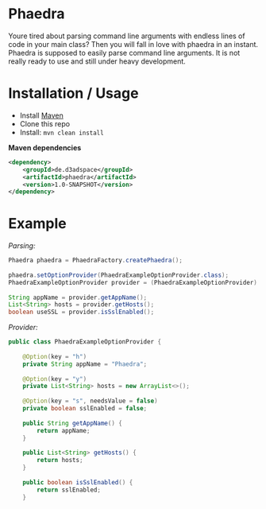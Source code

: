# Phaedra
Youre tired about parsing command line arguments with endless lines of code in your main class? 
Then you will fall in love with phaedra in an instant. Phaedra is supposed to easily parse command
line arguments. It is not really ready to use and still under heavy development.

# Installation / Usage

- Install [Maven](http://maven.apache.org/download.cgi)
- Clone this repo
- Install: ```mvn clean install```

**Maven dependencies**

```xml
<dependency>
    <groupId>de.d3adspace</groupId>
    <artifactId>phaedra</artifactId>
    <version>1.0-SNAPSHOT</version>
</dependency>
```

# Example

_Parsing:_
```java
Phaedra phaedra = PhaedraFactory.createPhaedra();
		
phaedra.setOptionProvider(PhaedraExampleOptionProvider.class);
PhaedraExampleOptionProvider provider = (PhaedraExampleOptionProvider) phaedra.parse("java -jar server-jar -h PhaedraCommandLineParser -y localhost:8080,localhost:8081,localhost:8082 -s".split(" "));
		
String appName = provider.getAppName();
List<String> hosts = provider.getHosts();
boolean useSSL = provider.isSslEnabled();
```

_Provider:_
```java
public class PhaedraExampleOptionProvider {
	
	@Option(key = "h")
	private String appName = "Phaedra";
	
	@Option(key = "y")
	private List<String> hosts = new ArrayList<>();
	
	@Option(key = "s", needsValue = false)
	private boolean sslEnabled = false;
	
	public String getAppName() {
		return appName;
	}
	
	public List<String> getHosts() {
		return hosts;
	}
	
	public boolean isSslEnabled() {
		return sslEnabled;
	}

```